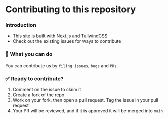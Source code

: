 # Contributing to this repository

### Introduction

- This site is built with Next.js and TailwindCSS
- Check out the existing issues for ways to contribute

### 💬 What you can do

You can contribute us by `filing issues`, `bugs` and `PRs`.

### ✅ Ready to contribute?

1. Comment on the issue to claim it
2. Create a fork of the repo
3. Work on your fork, then open a pull request. Tag the issue in your pull request
4. Your PR will be reviewed, and if it is approved it will be merged into `main`
